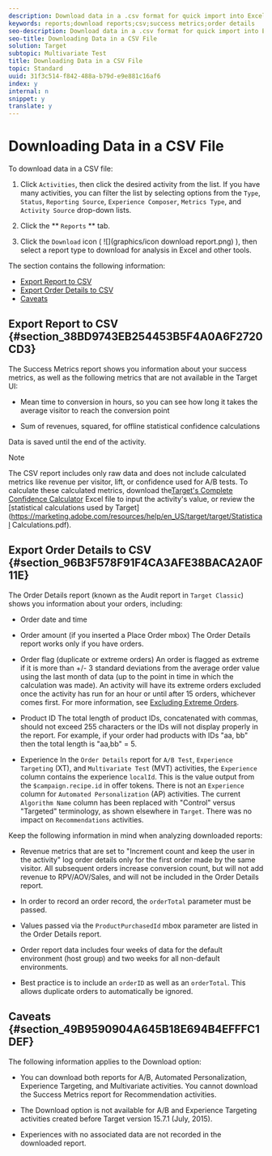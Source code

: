 ```yaml
---
description: Download data in a .csv format for quick import into Excel, Access, or other data analysis programs.
keywords: reports;download reports;csv;success metrics;order details
seo-description: Download data in a .csv format for quick import into Excel, Access, or other data analysis programs.
seo-title: Downloading Data in a CSV File
solution: Target
subtopic: Multivariate Test
title: Downloading Data in a CSV File
topic: Standard
uuid: 31f3c514-f842-488a-b79d-e9e881c16af6
index: y
internal: n
snippet: y
translate: y
---
```


# Downloading Data in a CSV File

To download data in a CSV file:

1. Click `Activities`, then click the desired activity from the list. 
   If you have many activities, you can filter the list by selecting options from the `Type`, `Status`, `Reporting Source`, `Experience Composer`, `Metrics Type`, and `Activity Source` drop-down lists. 

1. Click the ** `Reports` ** tab. 

1. Click the `Download` icon (  ![](graphics/icon download report.png) ), then select a report type to download for analysis in Excel and other tools. 


The section contains the following information:

* [Export Report to CSV](c_downloading-data-in-csv-file.md#section_38BD9743EB254453B5F4A0A6F2720CD3)
* [Export Order Details to CSV](c_downloading-data-in-csv-file.md#section_96B3F578F91F4CA3AFE38BACA2A0F11E)
* [Caveats](c_downloading-data-in-csv-file.md#section_49B9590904A645B18E694B4EFFFC1DEF)


## Export Report to CSV {#section_38BD9743EB254453B5F4A0A6F2720CD3}

The Success Metrics report shows you information about your success metrics, as well as the following metrics that are not available in the Target UI:

* Mean time to conversion in hours, so you can see how long it takes the average visitor to reach the conversion point

* Sum of revenues, squared, for offline statistical confidence calculations


Data is saved until the end of the activity.

>[!NOTE]
>
>The CSV report includes only raw data and does not include calculated metrics like revenue per visitor, lift, or confidence used for A/B tests. To calculate these calculated metrics, download the[Target's Complete Confidence Calculator](https://marketing.adobe.com/resources/help/en_US/target/target/complete_confidence_calculator.xlsx) Excel file to input the activity's value, or review the [statistical calculations used by Target](https://marketing.adobe.com/resources/help/en_US/target/target/Statistical Calculations.pdf). 



## Export Order Details to CSV {#section_96B3F578F91F4CA3AFE38BACA2A0F11E}

The Order Details report (known as the Audit report in `Target Classic`) shows you information about your orders, including: 

* Order date and time

* Order amount (if you inserted a Place Order mbox)
  The Order Details report works only if you have orders.

* Order flag (duplicate or extreme orders)
  An order is flagged as extreme if it is more than +/- 3 standard deviations from the average order value using the last month of data (up to the point in time in which the calculation was made). An activity will have its extreme orders excluded once the activity has run for an hour or until after 15 orders, whichever comes first. For more information, see [Excluding Extreme Orders](t_excluding_extreme_orders.md#task_2AE7743FFCDD466DAEEB720BE5F33DAA). 

* Product ID
  The total length of product IDs, concatenated with commas, should not exceed 255 characters or the IDs will not display properly in the report. For example, if your order had products with IDs "aa, bb" then the total length is "aa,bb" = 5.

* Experience
  In the `Order Details` report for `A/B Test`, `Experience Targeting` (XT), and `Multivariate Test` (MVT) activities, the `Experience` column contains the experience `localId`. This is the value output from the `$campaign.recipe.id` in offer tokens. 
  There is not an `Experience` column for `Automated Personalization` (AP) activities. The current `Algorithm Name` column has been replaced with "Control" versus "Targeted" terminology, as shown elsewhere in `Target`. 
  There was no impact on `Recommendations` activities. 


Keep the following information in mind when analyzing downloaded reports:

* Revenue metrics that are set to "Increment count and keep the user in the activity" log order details only for the first order made by the same visitor. All subsequent orders increase conversion count, but will not add revenue to RPV/AOV/Sales, and will not be included in the Order Details report.

* In order to record an order record, the `orderTotal` parameter must be passed. 

* Values passed via the `ProductPurchasedId` mbox parameter are listed in the Order Details report. 

* Order report data includes four weeks of data for the default environment (host group) and two weeks for all non-default environments.

* Best practice is to include an `orderID` as well as an `orderTotal`. This allows duplicate orders to automatically be ignored. 



## Caveats {#section_49B9590904A645B18E694B4EFFFC1DEF}

The following information applies to the Download option:

* You can download both reports for A/B, Automated Personalization, Experience Targeting, and Multivariate activities. You cannot download the Success Metrics report for Recommendation activities.

* The Download option is not available for A/B and Experience Targeting activities created before Target version 15.7.1 (July, 2015).

* Experiences with no associated data are not recorded in the downloaded report.


